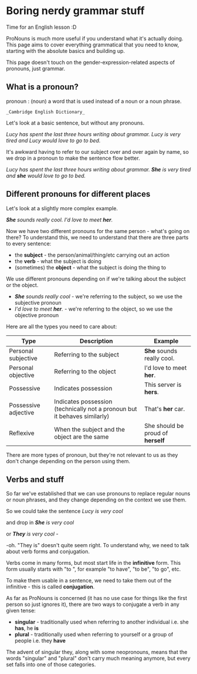 # Boring nerdy grammar stuff

Time for an English lesson :D

ProNouns is much more useful if you understand what it's actually doing. This page aims to cover everything grammatical
that you need to know, starting with the absolute basics and building up.

This page doesn't touch on the gender-expression-related aspects of pronouns, just grammar.

## What is a pronoun?

pronoun
: (noun) a word that is used instead of a noun or a noun phrase.
    
    _Cambridge English Dictionary_

Let's look at a basic sentence, but without any pronouns.

_Lucy has spent the last three hours writing about grammar. Lucy is very tired and Lucy would love to go to bed._

It's awkward having to refer to our subject over and over again by name, 
so we drop in a pronoun to make the sentence flow better.

_Lucy has spent the last three hours writing about grammar. **She** is very tired and **she** would love to go to bed._


## Different pronouns for different places

Let's look at a slightly more complex example.

_**She** sounds really cool. I'd love to meet **her**._

Now we have two different pronouns for the same person - what's going on there? 
To understand this, we need to understand that there are three parts to every sentence:

- the **subject** - the person/animal/thing/etc carrying out an action
- the **verb** - what the subject is doing
- (sometimes) the **object** - what the subject is doing the thing to

We use different pronouns depending on if we're talking about the subject or the object.

- _**She** sounds really cool_ - we're referring to the subject, so we use the subjective pronoun
- _I'd love to meet **her**._ - we're referring to the object, so we use the objective pronoun

Here are all the types you need to care about: 

| Type                 | Description                                                               | Example                            |
|----------------------|---------------------------------------------------------------------------|------------------------------------|
| Personal subjective  | Referring to the subject                                                  | **She** sounds really cool.        |
| Personal objective   | Referring to the object                                                   | I'd love to meet **her**.          |
| Possessive           | Indicates possession                                                      | This server is **hers**.           |
| Possessive adjective | Indicates possession (technically not a pronoun but it behaves similarly) | That's **her** car.                |
| Reflexive            | When the subject and the object are the same                              | She should be proud of **herself** |

There are more types of pronoun, but they're not relevant to us as they don't change depending on the person using them.

## Verbs and stuff

So far we've established that we can use pronouns to replace regular nouns or noun phrases, 
and they change depending on the context we use them.

So we could take the sentence _Lucy is very cool_

and drop in _**She** is very cool_

or _**They** is very cool_ - &nbsp;

-oh. "They is" doesn't quite seem right. To understand why, we need to talk about verb forms and conjugation.

Verbs come in many forms, but most start life in the **infinitive** form. This form usually starts with "to ",
for example "to have", "to be", "to go", etc. 

To make them usable in a sentence, we need to take them out of the infinitive - this is called **conjugation**.

As far as ProNouns is concerned (it has no use case for things like the first person so just ignores it),
there are two ways to conjugate a verb in any given tense:

- **singular** - traditionally used when referring to another individual i.e. she **has**, he **is**
- **plural** - traditionally used when referring to yourself or a group of people i.e. they **have**

The advent of singular they, along with some neopronouns, means that the words "singular" and "plural" don't carry much 
meaning anymore, but every set falls into one of those categories.
